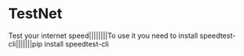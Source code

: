 # TestNet
Test your internet speed||||||||To use it you need to install speedtest-cli|||||||pip install speedtest-cli
